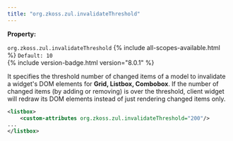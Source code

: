 ```yaml
---
title: "org.zkoss.zul.invalidateThreshold"
---
```


**Property:**

`org.zkoss.zul.invalidateThreshold`
{% include all-scopes-available.html %}
`Default: 10`  
{% include version-badge.html version="8.0.1" %}

It specifies the threshold number of changed items of a model to
invalidate a widget's DOM elements for **Grid, Listbox, Combobox**. If
the number of changed items (by adding or removing) is over the
threshold, client widget will redraw its DOM elements instead of just
rendering changed items only.

```xml
<listbox>
    <custom-attributes org.zkoss.zul.invalidateThreshold="200"/>
...
</listbox>
```
